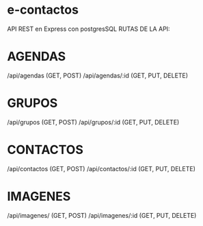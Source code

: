 # e-contactos
API REST en Express con postgresSQL
RUTAS DE LA API:

# AGENDAS

/api/agendas (GET, POST)
/api/agendas/:id (GET, PUT, DELETE)

# GRUPOS

/api/grupos (GET, POST)
/api/grupos/:id (GET, PUT, DELETE)

# CONTACTOS

/api/contactos (GET, POST)
/api/contactos/:id (GET, PUT, DELETE)

# IMAGENES

/api/imagenes/ (GET, POST)
/api/imagenes/:id (GET, PUT, DELETE)
